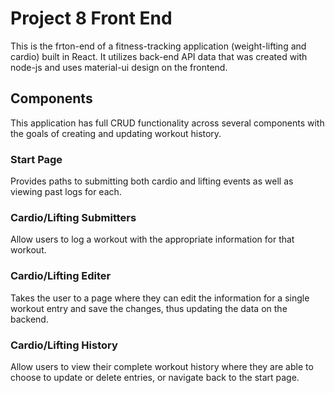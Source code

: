 # Project 8 Front End
This is the frton-end of a fitness-tracking application (weight-lifting and cardio) built in React. It utilizes back-end API data that was created with node-js and uses material-ui design on the frontend.

## Components
This application has full CRUD functionality across several components with the goals of creating and updating workout history. 

### Start Page
Provides paths to submitting both cardio and lifting events as well as viewing past logs for each.

### Cardio/Lifting Submitters
Allow users to log a workout with the appropriate information for that workout.

### Cardio/Lifting Editer
Takes the user to a page where they can edit the information for a single workout entry and save the changes, thus updating the data on the backend.

### Cardio/Lifting History
Allow users to view their complete workout history where they are able to choose to update or delete entries, or navigate back to the start page.
